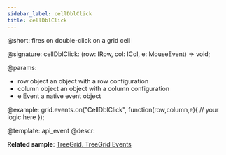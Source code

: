 ```yaml
---
sidebar_label: cellDblClick
title: cellDblClick
---          
```


@short: fires on double-click on a grid cell

@signature: cellDblClick: (row: IRow, col: ICol, e: MouseEvent) => void;

@params:
- row			object		an object with a row configuration
- column		object		an object with a column configuration
- e				Event		a native event object

@example:
grid.events.on("CellDblClick", function(row,column,e){
    // your logic here
});

@template: api_event
@descr:

**Related sample**: [TreeGrid. TreeGrid Events	](https://snippet.dhtmlx.com/sgwnxshe)
